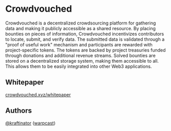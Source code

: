 # Crowdvouched
Crowdvouched is a decentralized crowdsourcing platform for gathering data and making it publicly accessible as a shared resource. By placing bounties on pieces of information, Crowdvouched incentivizes contributors to locate, submit, and verify data. The submitted data is validated through a "proof of useful work" mechanism and participants are rewarded with project-specific tokens. The tokens are backed by project treasuries funded through donations and additional revenue streams. Solved bounties are stored on a decentralized storage system, making them accessible to all. This allows them to be easily integrated into other Web3 applications.

## Whitepaper
[crowdvouched.xyz/whitepaper](https://www.crowdvouched.xyz/whitepaper)

## Authors
[@kraftinator](https://github.com/kraftinator) ([warpcast](https://warpcast.com/kraft))
